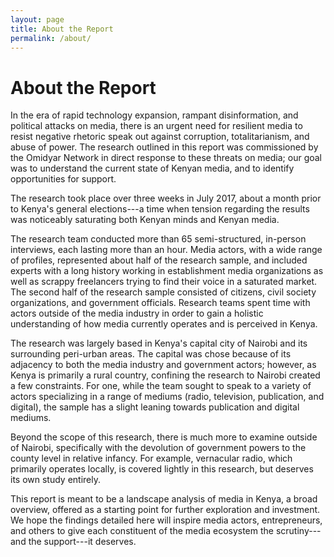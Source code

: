 ```yaml
---
layout: page
title: About the Report
permalink: /about/
---
```


# About the Report

In the era of rapid technology expansion, rampant disinformation, and political attacks on media, there is an urgent need for resilient media to resist negative rhetoric speak out against corruption, totalitarianism, and abuse of power. The research outlined in this report was commissioned by the Omidyar Network in direct response to these threats on media; our goal was to understand the current state of Kenyan media, and to identify opportunities for support.

The research took place over three weeks in July 2017, about a month prior to Kenya's general elections---a time when tension regarding the results was noticeably saturating both Kenyan minds and Kenyan media.

The research team conducted more than 65 semi-structured, in-person interviews, each lasting more than an hour. Media actors, with a wide range of profiles, represented about half of the research sample, and included experts with a long history working in establishment media organizations as well as scrappy freelancers trying to find their voice in a saturated market. The second half of the research sample consisted of citizens, civil society organizations, and government officials. Research teams spent time with actors outside of the media industry in order to gain a holistic understanding of how media currently operates and is perceived in Kenya.

The research was largely based in Kenya's capital city of Nairobi and its surrounding peri-urban areas. The capital was chose because of its adjacency to both the media industry and government actors; however, as Kenya is primarily a rural country, confining the research to Nairobi created a few constraints. For one, while the team sought to speak to a variety of actors specializing in a range of mediums (radio, television, publication, and digital), the sample has a slight leaning towards publication and digital mediums.

Beyond the scope of this research, there is much more to examine outside of Nairobi, specifically with the devolution of government powers to the county level in relative infancy. For example, vernacular radio, which primarily operates locally, is covered lightly in this research, but deserves its own study entirely.

This report is meant to be a landscape analysis of media in Kenya, a broad overview, offered as a starting point for further exploration and investment. We hope the findings detailed here will inspire media actors, entrepreneurs, and others to give each constituent of the media ecosystem the scrutiny---and the support---it deserves.
